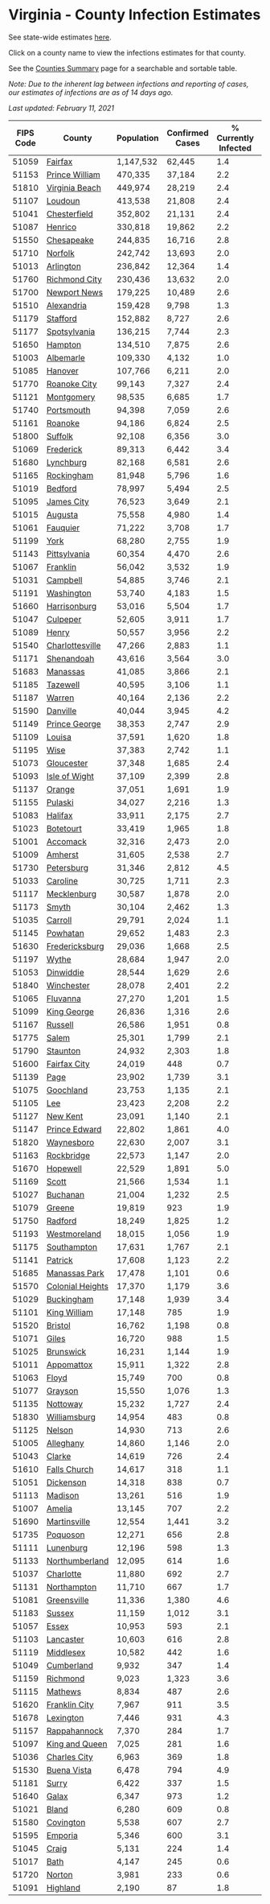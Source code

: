 # Virginia - County Infection Estimates

See state-wide estimates [here](/infections/us-va).

Click on a county name to view the infections estimates for that county.

See the [Counties Summary](/infections/summary-counties) page for a searchable and sortable table.

*Note: Due to the inherent lag between infections and reporting of cases, our estimates of infections are as of 14 days ago.*

*Last updated: February 11, 2021*

|   FIPS Code |                               County |   Population |   Confirmed Cases |   % Currently Infected |   % Total Infected |
|-------------|--------------------------------------|--------------|-------------------|------------------------|--------------------|
|       51059 |                   [Fairfax](fairfax) |    1,147,532 |            62,445 |                    1.4 |               19.5 |
|       51153 |     [Prince William](prince-william) |      470,335 |            37,184 |                    2.2 |               27.6 |
|       51810 |     [Virginia Beach](virginia-beach) |      449,974 |            28,219 |                    2.4 |               19.9 |
|       51107 |                   [Loudoun](loudoun) |      413,538 |            21,808 |                    2.4 |               18.0 |
|       51041 |         [Chesterfield](chesterfield) |      352,802 |            21,131 |                    2.4 |               19.4 |
|       51087 |                   [Henrico](henrico) |      330,818 |            19,862 |                    2.2 |               20.2 |
|       51550 |             [Chesapeake](chesapeake) |      244,835 |            16,716 |                    2.8 |               21.7 |
|       51710 |                   [Norfolk](norfolk) |      242,742 |            13,693 |                    2.0 |               18.3 |
|       51013 |               [Arlington](arlington) |      236,842 |            12,364 |                    1.4 |               18.8 |
|       51760 |       [Richmond City](richmond-city) |      230,436 |            13,632 |                    2.0 |               19.9 |
|       51700 |         [Newport News](newport-news) |      179,225 |            10,489 |                    2.6 |               18.5 |
|       51510 |             [Alexandria](alexandria) |      159,428 |             9,798 |                    1.3 |               22.7 |
|       51179 |                 [Stafford](stafford) |      152,882 |             8,727 |                    2.6 |               18.6 |
|       51177 |         [Spotsylvania](spotsylvania) |      136,215 |             7,744 |                    2.3 |               18.6 |
|       51650 |                   [Hampton](hampton) |      134,510 |             7,875 |                    2.6 |               18.5 |
|       51003 |               [Albemarle](albemarle) |      109,330 |             4,132 |                    1.0 |               12.3 |
|       51085 |                   [Hanover](hanover) |      107,766 |             6,211 |                    2.0 |               18.5 |
|       51770 |         [Roanoke City](roanoke-city) |       99,143 |             7,327 |                    2.4 |               22.9 |
|       51121 |             [Montgomery](montgomery) |       98,535 |             6,685 |                    1.7 |               20.8 |
|       51740 |             [Portsmouth](portsmouth) |       94,398 |             7,059 |                    2.6 |               24.3 |
|       51161 |                   [Roanoke](roanoke) |       94,186 |             6,824 |                    2.5 |               22.5 |
|       51800 |                   [Suffolk](suffolk) |       92,108 |             6,356 |                    3.0 |               22.3 |
|       51069 |               [Frederick](frederick) |       89,313 |             6,442 |                    3.4 |               23.0 |
|       51680 |               [Lynchburg](lynchburg) |       82,168 |             6,581 |                    2.6 |               24.8 |
|       51165 |             [Rockingham](rockingham) |       81,948 |             5,796 |                    1.6 |               23.7 |
|       51019 |                   [Bedford](bedford) |       78,997 |             5,494 |                    2.5 |               21.4 |
|       51095 |             [James City](james-city) |       76,523 |             3,649 |                    2.1 |               16.0 |
|       51015 |                   [Augusta](augusta) |       75,558 |             4,980 |                    1.4 |               20.5 |
|       51061 |                 [Fauquier](fauquier) |       71,222 |             3,708 |                    1.7 |               17.3 |
|       51199 |                         [York](york) |       68,280 |             2,755 |                    1.9 |               12.7 |
|       51143 |         [Pittsylvania](pittsylvania) |       60,354 |             4,470 |                    2.6 |               22.7 |
|       51067 |                 [Franklin](franklin) |       56,042 |             3,532 |                    1.9 |               19.2 |
|       51031 |                 [Campbell](campbell) |       54,885 |             3,746 |                    2.1 |               20.8 |
|       51191 |             [Washington](washington) |       53,740 |             4,183 |                    1.5 |               24.2 |
|       51660 |         [Harrisonburg](harrisonburg) |       53,016 |             5,504 |                    1.7 |               36.9 |
|       51047 |                 [Culpeper](culpeper) |       52,605 |             3,911 |                    1.7 |               26.2 |
|       51089 |                       [Henry](henry) |       50,557 |             3,956 |                    2.2 |               24.6 |
|       51540 |   [Charlottesville](charlottesville) |       47,266 |             2,883 |                    1.1 |               19.4 |
|       51171 |             [Shenandoah](shenandoah) |       43,616 |             3,564 |                    3.0 |               28.0 |
|       51683 |                 [Manassas](manassas) |       41,085 |             3,866 |                    2.1 |               36.1 |
|       51185 |                 [Tazewell](tazewell) |       40,595 |             3,106 |                    1.1 |               23.2 |
|       51187 |                     [Warren](warren) |       40,164 |             2,136 |                    2.2 |               17.5 |
|       51590 |                 [Danville](danville) |       40,044 |             3,945 |                    4.2 |               30.4 |
|       51149 |       [Prince George](prince-george) |       38,353 |             2,747 |                    2.9 |               22.7 |
|       51109 |                     [Louisa](louisa) |       37,591 |             1,620 |                    1.8 |               13.9 |
|       51195 |                         [Wise](wise) |       37,383 |             2,742 |                    1.1 |               22.6 |
|       51073 |             [Gloucester](gloucester) |       37,348 |             1,685 |                    2.4 |               13.9 |
|       51093 |       [Isle of Wight](isle-of-wight) |       37,109 |             2,399 |                    2.8 |               21.1 |
|       51137 |                     [Orange](orange) |       37,051 |             1,691 |                    1.9 |               14.6 |
|       51155 |                   [Pulaski](pulaski) |       34,027 |             2,216 |                    1.3 |               20.2 |
|       51083 |                   [Halifax](halifax) |       33,911 |             2,175 |                    2.7 |               19.8 |
|       51023 |               [Botetourt](botetourt) |       33,419 |             1,965 |                    1.8 |               18.4 |
|       51001 |                 [Accomack](accomack) |       32,316 |             2,473 |                    2.0 |               31.5 |
|       51009 |                   [Amherst](amherst) |       31,605 |             2,538 |                    2.7 |               24.7 |
|       51730 |             [Petersburg](petersburg) |       31,346 |             2,812 |                    4.5 |               29.0 |
|       51033 |                 [Caroline](caroline) |       30,725 |             1,711 |                    2.3 |               17.6 |
|       51117 |           [Mecklenburg](mecklenburg) |       30,587 |             1,878 |                    2.0 |               21.1 |
|       51173 |                       [Smyth](smyth) |       30,104 |             2,462 |                    1.3 |               25.3 |
|       51035 |                   [Carroll](carroll) |       29,791 |             2,024 |                    1.1 |               22.0 |
|       51145 |                 [Powhatan](powhatan) |       29,652 |             1,483 |                    2.3 |               15.3 |
|       51630 |     [Fredericksburg](fredericksburg) |       29,036 |             1,668 |                    2.5 |               19.1 |
|       51197 |                       [Wythe](wythe) |       28,684 |             1,947 |                    2.0 |               20.7 |
|       51053 |               [Dinwiddie](dinwiddie) |       28,544 |             1,629 |                    2.6 |               18.1 |
|       51840 |             [Winchester](winchester) |       28,078 |             2,401 |                    2.2 |               28.1 |
|       51065 |                 [Fluvanna](fluvanna) |       27,270 |             1,201 |                    1.5 |               14.9 |
|       51099 |           [King George](king-george) |       26,836 |             1,316 |                    2.6 |               15.8 |
|       51167 |                   [Russell](russell) |       26,586 |             1,951 |                    0.8 |               22.7 |
|       51775 |                       [Salem](salem) |       25,301 |             1,799 |                    2.1 |               22.2 |
|       51790 |                 [Staunton](staunton) |       24,932 |             2,303 |                    1.8 |               28.7 |
|       51600 |         [Fairfax City](fairfax-city) |       24,019 |               448 |                    0.7 |                6.6 |
|       51139 |                         [Page](page) |       23,902 |             1,739 |                    3.1 |               25.2 |
|       51075 |               [Goochland](goochland) |       23,753 |             1,135 |                    2.1 |               16.1 |
|       51105 |                           [Lee](lee) |       23,423 |             2,208 |                    2.2 |               29.1 |
|       51127 |                 [New Kent](new-kent) |       23,091 |             1,140 |                    2.1 |               15.6 |
|       51147 |       [Prince Edward](prince-edward) |       22,802 |             1,861 |                    4.0 |               26.8 |
|       51820 |             [Waynesboro](waynesboro) |       22,630 |             2,007 |                    3.1 |               27.4 |
|       51163 |             [Rockbridge](rockbridge) |       22,573 |             1,147 |                    2.0 |               15.7 |
|       51670 |                 [Hopewell](hopewell) |       22,529 |             1,891 |                    5.0 |               27.0 |
|       51169 |                       [Scott](scott) |       21,566 |             1,534 |                    1.1 |               21.9 |
|       51027 |                 [Buchanan](buchanan) |       21,004 |             1,232 |                    2.5 |               18.0 |
|       51079 |                     [Greene](greene) |       19,819 |               923 |                    1.9 |               14.7 |
|       51750 |                   [Radford](radford) |       18,249 |             1,825 |                    1.2 |               31.2 |
|       51193 |         [Westmoreland](westmoreland) |       18,015 |             1,056 |                    1.9 |               19.3 |
|       51175 |           [Southampton](southampton) |       17,631 |             1,767 |                    2.1 |               33.8 |
|       51141 |                   [Patrick](patrick) |       17,608 |             1,123 |                    2.2 |               20.0 |
|       51685 |       [Manassas Park](manassas-park) |       17,478 |             1,101 |                    0.6 |               24.4 |
|       51570 | [Colonial Heights](colonial-heights) |       17,370 |             1,179 |                    3.6 |               22.4 |
|       51029 |             [Buckingham](buckingham) |       17,148 |             1,939 |                    3.4 |               42.4 |
|       51101 |         [King William](king-william) |       17,148 |               785 |                    1.9 |               14.3 |
|       51520 |                   [Bristol](bristol) |       16,762 |             1,198 |                    0.8 |               22.1 |
|       51071 |                       [Giles](giles) |       16,720 |               988 |                    1.5 |               18.0 |
|       51025 |               [Brunswick](brunswick) |       16,231 |             1,144 |                    1.9 |               22.7 |
|       51011 |             [Appomattox](appomattox) |       15,911 |             1,322 |                    2.8 |               25.9 |
|       51063 |                       [Floyd](floyd) |       15,749 |               700 |                    0.8 |               13.9 |
|       51077 |                   [Grayson](grayson) |       15,550 |             1,076 |                    1.3 |               22.1 |
|       51135 |                 [Nottoway](nottoway) |       15,232 |             1,727 |                    2.4 |               35.5 |
|       51830 |         [Williamsburg](williamsburg) |       14,954 |               483 |                    0.8 |               11.0 |
|       51125 |                     [Nelson](nelson) |       14,930 |               713 |                    2.6 |               14.8 |
|       51005 |               [Alleghany](alleghany) |       14,860 |             1,146 |                    2.0 |               24.5 |
|       51043 |                     [Clarke](clarke) |       14,619 |               726 |                    2.4 |               15.7 |
|       51610 |         [Falls Church](falls-church) |       14,617 |               318 |                    1.1 |                8.4 |
|       51051 |               [Dickenson](dickenson) |       14,318 |               838 |                    0.7 |               18.1 |
|       51113 |                   [Madison](madison) |       13,261 |               516 |                    1.9 |               12.7 |
|       51007 |                     [Amelia](amelia) |       13,145 |               707 |                    2.2 |               17.0 |
|       51690 |         [Martinsville](martinsville) |       12,554 |             1,441 |                    3.2 |               36.1 |
|       51735 |                 [Poquoson](poquoson) |       12,271 |               656 |                    2.8 |               16.6 |
|       51111 |               [Lunenburg](lunenburg) |       12,196 |               598 |                    1.3 |               15.4 |
|       51133 |     [Northumberland](northumberland) |       12,095 |               614 |                    1.6 |               16.2 |
|       51037 |               [Charlotte](charlotte) |       11,880 |               692 |                    2.7 |               18.1 |
|       51131 |           [Northampton](northampton) |       11,710 |               667 |                    1.7 |               23.4 |
|       51081 |           [Greensville](greensville) |       11,336 |             1,380 |                    4.6 |               42.1 |
|       51183 |                     [Sussex](sussex) |       11,159 |             1,012 |                    3.1 |               32.0 |
|       51057 |                       [Essex](essex) |       10,953 |               593 |                    2.1 |               17.6 |
|       51103 |               [Lancaster](lancaster) |       10,603 |               616 |                    2.8 |               17.9 |
|       51119 |               [Middlesex](middlesex) |       10,582 |               442 |                    1.6 |               13.2 |
|       51049 |             [Cumberland](cumberland) |        9,932 |               347 |                    1.4 |               11.9 |
|       51159 |                 [Richmond](richmond) |        9,023 |             1,323 |                    3.6 |               55.0 |
|       51115 |                   [Mathews](mathews) |        8,834 |               487 |                    2.6 |               16.8 |
|       51620 |       [Franklin City](franklin-city) |        7,967 |               911 |                    3.5 |               37.0 |
|       51678 |               [Lexington](lexington) |        7,446 |               931 |                    4.3 |               36.4 |
|       51157 |         [Rappahannock](rappahannock) |        7,370 |               284 |                    1.7 |               12.5 |
|       51097 |     [King and Queen](king-and-queen) |        7,025 |               281 |                    1.6 |               12.8 |
|       51036 |         [Charles City](charles-city) |        6,963 |               369 |                    1.8 |               17.6 |
|       51530 |           [Buena Vista](buena-vista) |        6,478 |               794 |                    4.9 |               38.1 |
|       51181 |                       [Surry](surry) |        6,422 |               337 |                    1.5 |               16.9 |
|       51640 |                       [Galax](galax) |        6,347 |               973 |                    1.2 |               53.4 |
|       51021 |                       [Bland](bland) |        6,280 |               609 |                    0.8 |               30.0 |
|       51580 |               [Covington](covington) |        5,538 |               607 |                    2.7 |               33.3 |
|       51595 |                   [Emporia](emporia) |        5,346 |               600 |                    3.1 |               39.4 |
|       51045 |                       [Craig](craig) |        5,131 |               224 |                    1.4 |               13.8 |
|       51017 |                         [Bath](bath) |        4,147 |               245 |                    0.6 |               18.2 |
|       51720 |                     [Norton](norton) |        3,981 |               233 |                    0.6 |               18.5 |
|       51091 |                 [Highland](highland) |        2,190 |                87 |                    1.8 |               12.8 |